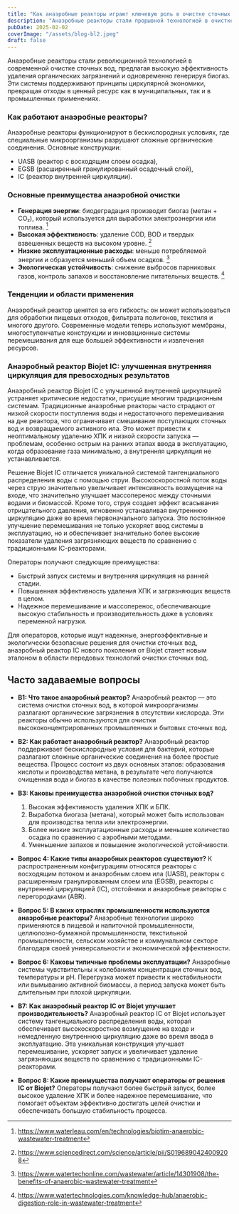 ```yaml
---
title: "Как анаэробные реакторы играют ключевую роль в очистке сточных вод"
description: "Анаэробные реакторы стали прорывной технологией в очистке сточных вод, сочетая высокую эффективность удаления органических загрязнений с генерацией возобновляемой энергии в виде биогаза."
pubDate: 2025-02-02
coverImage: "/assets/blog-bl2.jpeg"
draft: false
---
```


Анаэробные реакторы стали революционной технологией в современной очистке сточных вод, предлагая высокую эффективность удаления органических загрязнений и одновременно генерируя биогаз. Эти системы поддерживают принципы циркулярной экономики, превращая отходы в ценный ресурс как в муниципальных, так и в промышленных применениях.

### Как работают анаэробные реакторы?

Анаэробные реакторы функционируют в бескислородных условиях, где специальные микроорганизмы разрушают сложные органические соединения. Основные конструкции:
- UASB (реактор с восходящим слоем осадка),
- EGSB (расширенный гранулированный осадочный слой),
- IC (реактор внутренней циркуляции).

### Основные преимущества анаэробной очистки

- **Генерация энергии**: биодеградация производит биогаз (метан + CO₂), который используется для выработки электроэнергии или топлива. [^1]
- **Высокая эффективность**: удаление COD, BOD и твердых взвешенных веществ на высоком уровне. [^2]
- **Низкие эксплуатационные расходы**: меньше потребляемой энергии и образуется меньший объем осадков. [^3]
- **Экологическая устойчивость**: снижение выбросов парниковых газов, контроль запахов и восстановление питательных веществ. [^4]

### Тенденции и области применения

Анаэробный реактор ценятся за его гибкость: он может использоваться для обработки пищевых отходов, фильтрата полигонов, текстиля и многого другого. Современные модели теперь используют мембраны, многоступенчатые конструкции и инновационные системы перемешивания для еще большей эффективности и извлечения ресурсов.

### Анаэробный реактор Biojet IC: улучшенная внутренняя циркуляция для превосходных результатов

Анаэробный реактор Biojet IC с улучшенной внутренней циркуляцией устраняет критические недостатки, присущие многим традиционным системам. Традиционные анаэробные реакторы часто страдают от низкой скорости поступления воды и недостаточного перемешивания на дне реактора, что ограничивает смешивание поступающих сточных вод и возвращаемого активного ила. Это может привести к неоптимальному удалению ХПК и низкой скорости запуска — проблемам, особенно острым на ранних этапах ввода в эксплуатацию, когда образование газа минимально, а внутренняя циркуляция не устанавливается.

Решение Biojet IC отличается уникальной системой тангенциального распределения воды с помощью струи. Высокоскоростной поток воды через струю значительно увеличивает интенсивность возмущения на входе, что значительно улучшает массоперенос между сточными водами и биомассой. Кроме того, струя создает эффект всасывания отрицательного давления, мгновенно устанавливая внутреннюю циркуляцию даже во время первоначального запуска. Это постоянное улучшение перемешивания не только ускоряет ввод системы в эксплуатацию, но и обеспечивает значительно более высокие показатели удаления загрязняющих веществ по сравнению с традиционными IC-реакторами.

Операторы получают следующие преимущества:

* Быстрый запуск системы и внутренняя циркуляция на ранней стадии.
* Повышенная эффективность удаления ХПК и загрязняющих веществ в целом.
* Надежное перемешивание и массоперенос, обеспечивающие высокую стабильность и производительность даже в условиях переменной нагрузки.

Для операторов, которые ищут надежные, энергоэффективные и экологически безопасные решения для очистки сточных вод, анаэробный реактор IC нового поколения от Biojet станет новым эталоном в области передовых технологий очистки сточных вод.

## Часто задаваемые вопросы

- **В1: Что такое анаэробный реактор?**
    Анаэробный реактор — это система очистки сточных вод, в которой микроорганизмы разлагают органические загрязнения в отсутствии кислорода. Эти реакторы обычно используются для очистки высококонцентрированных промышленных и бытовых сточных вод.​

- **В2: Как работает анаэробный реактор?**
    Анаэробный реактор поддерживает бескислородные условия для бактерий, которые разлагают сложные органические соединения на более простые вещества. Процесс состоит из двух основных этапов: образования кислоты и производства метана, в результате чего получаются очищенная вода и биогаз в качестве полезных побочных продуктов.​

- **В3: Каковы преимущества анаэробной очистки сточных вод?**
    1. Высокая эффективность удаления ХПК и БПК. 
    2. Выработка биогаза (метана), который может быть использован для производства тепла или электроэнергии. 
    3. Более низкие эксплуатационные расходы и меньшее количество осадка по сравнению с аэробными методами. 
    4. Уменьшение запахов и повышение экологической устойчивости.

- **Вопрос 4: Какие типы анаэробных реакторов существуют?**
    К распространенным конфигурациям относятся реакторы с восходящим потоком и анаэробным слоем ила (UASB), реакторы с расширенным гранулированным слоем ила (EGSB), реакторы с внутренней циркуляцией (IC), отстойники и анаэробные реакторы с перегородками (ABR).

- **Вопрос 5: В каких отраслях промышленности используются анаэробные реакторы?**
    Анаэробные технологии широко применяются в пищевой и напиточной промышленности, целлюлозно-бумажной промышленности, текстильной промышленности, сельском хозяйстве и коммунальном секторе благодаря своей универсальности и экономической эффективности.

- **Вопрос 6: Каковы типичные проблемы эксплуатации?**
    Анаэробные системы чувствительны к колебаниям концентрации сточных вод, температуры и pH. Перегрузка может привести к нестабильности или вымыванию активной биомассы, а период запуска может быть длительным при плохой циркуляции.

- **В7: Как анаэробный реактор IC от Biojet улучшает производительность?**
    Анаэробный реактор IC от Biojet использует систему тангенциального распределения воды, которая обеспечивает высокоскоростное возмущение на входе и немедленную внутреннюю циркуляцию даже во время ввода в эксплуатацию. Эта уникальная конструкция улучшает перемешивание, ускоряет запуск и увеличивает удаление загрязняющих веществ по сравнению с традиционными IC-реакторами.

- **Вопрос 8: Какие преимущества получают операторы от решения IC от Biojet?**
    Операторы получают более быстрый запуск, более высокое удаление ХПК и более надежное перемешивание, что помогает объектам эффективно достигать целей очистки и обеспечивать большую стабильность процесса.


[^1]: https://www.waterleau.com/en/technologies/biotim-anaerobic-wastewater-treatment
[^2]: https://www.sciencedirect.com/science/article/pii/S0196890424009208
[^3]: https://www.watertechonline.com/wastewater/article/14301908/the-benefits-of-anaerobic-wastewater-treatment
[^4]: https://www.watertechnologies.com/knowledge-hub/anaerobic-digestion-role-in-wastewater-treatment
